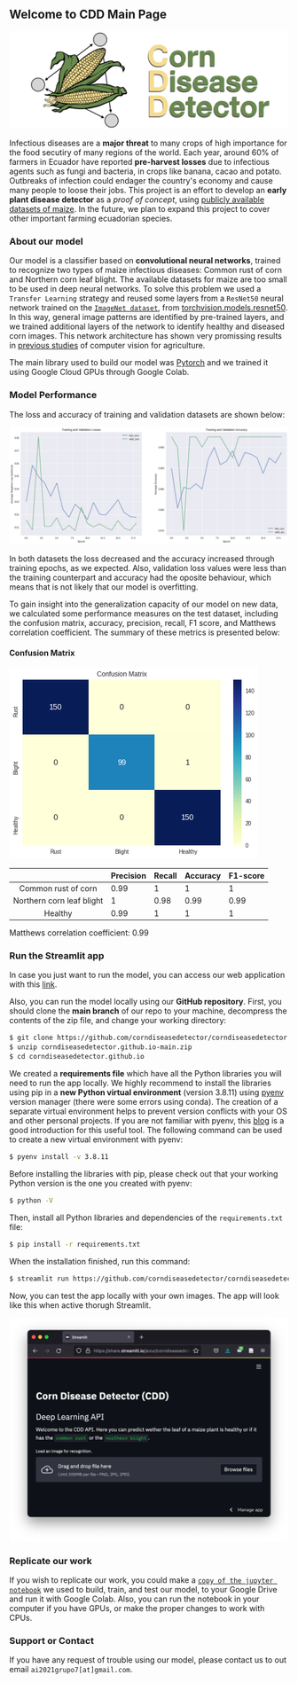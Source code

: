 ## Welcome to CDD Main Page

![CDD](./img/img.001.png)

Infectious diseases are a **major threat** to many crops of high importance for the food secutiry of many regions of the world. Each year, around 60% of farmers in Ecuador have reported **pre-harvest losses** due to infectious agents such as fungi and bacteria, in crops like banana, cacao and potato. Outbreaks of infection could endager the country's economy and cause many people to loose their jobs. This project is an effort to develop an **early plant disease detector** as a *proof of concept*, using [publicly available datasets of maize](https://data.mendeley.com/datasets/tywbtsjrjv/1). In the future, we plan to expand this project to cover other important farming ecuadorian species. 

### About our model

Our model is a classifier based on **convolutional neural networks**, trained to recognize two types of maize infectious diseases: Common rust of corn and Northern corn leaf blight. The available datasets for maize are too small to be used in deep neural networks. To solve this problem we used a `Transfer Learning` strategy and reused some layers from a `ResNet50` neural network trained on the [`ImageNet dataset`](https://www.image-net.org/), from [torchvision.models.resnet50](https://pytorch.org/vision/stable/_modules/torchvision/models/resnet.html). In this way, general image patterns are identified by pre-trained layers, and we trained additional layers of the network to identify healthy and diseased corn images. This network architecture has shown very promissing results in [previous studies](https://plantmethods.biomedcentral.com/articles/10.1186/s13007-019-0475-z) of computer vision for agriculture. 

The main library used to build our model was [Pytorch](https://pytorch.org/) and we trained it using Google Cloud GPUs through Google Colab.  

### Model Performance

The loss and accuracy of training and validation datasets are shown below:

![Loss_accuracy](./img/loss_accuracy.png)

In both datasets the loss decreased and the accuracy increased through training epochs, as we expected. Also, validation loss values were less than the training counterpart and accuracy had the oposite behaviour, which means that is not likely that our model is overfitting. 

To gain insight into the generalization capacity of our model on new data, we calculated some performance measures on the test dataset, including the confusion matrix, accuracy, precision, recall, F1 score, and Matthews correlation coefficient. The summary of these metrics is presented below: 

#### Confusion Matrix

![Confusion_matrix](./img/confusion_matrix.png)


|   |Precision|Recall|Accuracy|F1-score|
|:-:|---|---|---|---|
|Common rust of corn|0.99|1|1|1|
|Northern corn leaf blight|1|0.98|0.99|0.99|
|Healthy|0.99|1|1|1|

Matthews correlation coefficient: 0.99

### Run the Streamlit app
In case you just want to run the model, you can access our web application with this [link](https://share.streamlit.io/jezur/corndiseasedetector.github.io/main/webapp.py). 

Also, you can run the model locally using our **GitHub repository**. First, you should clone the **main branch** of our repo to your machine, decompress the contents of the zip file, and change your working directory:

```bash
$ git clone https://github.com/corndiseasedetector/corndiseasedetector.github.io
$ unzip corndiseasedetector.github.io-main.zip
$ cd corndiseasedetector.github.io
```

We created a **requirements file** which have all the Python libraries you will need to run the app locally. We highly recommend to install the libraries using pip in a **new Python virtual environment** (version 3.8.11) using [pyenv](https://github.com/pyenv/pyenv) version manager (there were some errors using conda). The creation of a separate virtual environment helps to prevent version conflicts with your OS and other personal projects. If you are not familiar with pyenv, this [blog](https://realpython.com/intro-to-pyenv/) is a good introduction for this useful tool. The following command can be used to create a new virtual environment with pyenv: 

```bash
$ pyenv install -v 3.8.11
```

Before installing the libraries with pip, please check out that your working Python version is the one you created with pyenv: 

```bash
$ python -V
```

Then, install all Python libraries and dependencies of the `requirements.txt` file: 

```bash
$ pip install -r requirements.txt
```

When the installation finished, run this command: 

```bash
$ streamlit run https://github.com/corndiseasedetector/corndiseasedetector.github.io/blob/main/webapp.py
```

Now, you can test the app locally with your own images. The app will look like this when active thorugh Streamlit.

![CDD](./img/strlt.png)


### Replicate our work

If you wish to replicate our work, you could make a [`copy of the jupyter notebook`](https://drive.google.com/file/d/1IJNLBUoJIQpNhsha8eOib3POjOzjsd1M/view?usp=sharing) we used to build, train, and test our model, to your Google Drive and run it with Google Colab. Also, you can run the notebook in your computer if you have GPUs, or make the proper changes to work with CPUs. 

### Support or Contact

If you have any request of trouble using our model, please contact us to out email `ai2021grupo7[at]gmail.com`.

